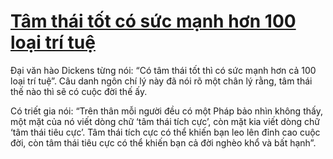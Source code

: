 # [Tâm thái tốt có sức mạnh hơn 100 loại trí tuệ](https://www.ntdvn.net/van-hoa/tam-thai-tot-co-suc-manh-hon-100-loai-tri-tue-167969.html)
Đại văn hào Dickens từng nói: “Có tâm thái tốt thì có sức mạnh hơn cả 100 loại trí tuệ”. Câu danh ngôn chí lý này đã nói rõ một chân lý rằng, tâm thái thế nào thì sẽ có cuộc đời thế ấy.

Có triết gia nói: “Trên thân mỗi người đều có một Pháp bảo nhìn không thấy, một mặt của nó viết dòng chữ ‘tâm thái tích cực’, còn mặt kia viết dòng chữ ‘tâm thái tiêu cực’. Tâm thái tích cực có thể khiến bạn leo lên đỉnh cao cuộc đời, còn tâm thái tiêu cực có thể khiến bạn cả đời nghèo khổ và bất hạnh”.
